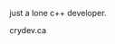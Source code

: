 just a lone c++ developer.


crydev.ca
<!---
cryptigo/cryptigo is a ✨ special ✨ repository because its `README.md` (this file) appears on your GitHub profile.
You can click the Preview link to take a look at your changes.
--->
